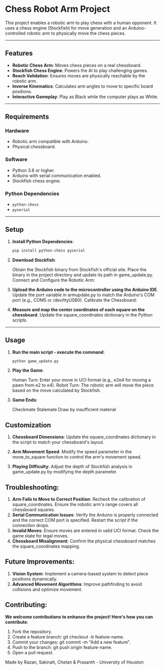 # Chess Robot Arm Project

This project enables a robotic arm to play chess with a human opponent. It uses a chess engine (Stockfish) for move generation and an Arduino-controlled robotic arm to physically move the chess pieces.

---

## Features

- **Robotic Chess Arm**: Moves chess pieces on a real chessboard.
- **Stockfish Chess Engine**: Powers the AI to play challenging games.
- **Reach Validation**: Ensures moves are physically reachable by the robotic arm.
- **Inverse Kinematics**: Calculates arm angles to move to specific board positions.
- **Interactive Gameplay**: Play as Black while the computer plays as White.

---

## Requirements

### Hardware
- Robotic arm compatible with Arduino.
- Physical chessboard.

### Software
- Python 3.8 or higher.
- Arduino with serial communication enabled.
- Stockfish chess engine.

### Python Dependencies
- `python-chess`
- `pyserial`

---

## Setup

1. **Install Python Dependencies**:
   ```bash
   pip install python-chess pyserial
2. **Download Stockfish**:

    Obtain the Stockfish binary from Stockfish's official site.
    Place the binary in the project directory and update its path in game_update.py.
    Connect and Configure the Robotic Arm:

3. **Upload the Arduino code to the microcontroller using the Arduino IDE**.
    Update the port variable in armupdate.py to match the Arduino's COM port (e.g., COM5 or /dev/ttyUSB0).
    Calibrate the Chessboard:

4. **Measure and map the center coordinates of each square on the chessboard**.
    Update the square_coordinates dictionary in the Python scripts.

---

## Usage

1. **Run the main script - execute the command**:
   ```bash
   python game_update.py
2. **Play the Game**:

    Human Turn: Enter your move in UCI format (e.g., e2e4 for moving a pawn from e2 to e4).
    Robot Turn: The robotic arm will move the piece based on the move calculated by Stockfish.

3. **Game Ends**:

    Checkmate
    Stalemate
    Draw by insufficient material

## Customization

1. **Chessboard Dimensions**: Update the square_coordinates dictionary in the script to match your chessboard's layout.

2. **Arm Movement Speed**: Modify the speed parameter in the move_to_square function to control the arm's movement speed.

3. **Playing Difficulty**: Adjust the depth of Stockfish analysis in game_update.py by modifying the depth parameter.


## Troubleshooting:

1. **Arm Fails to Move to Correct Position**:
    Recheck the calibration of square_coordinates.
    Ensure the robotic arm's range covers all chessboard squares.
2. **Serial Communication Issues**:
    Verify the Arduino is properly connected and the correct COM port is specified.
    Restart the script if the connection drops.
3. **Invalid Moves**:
    Ensure moves are entered in valid UCI format.
    Check the game state for legal moves.
4. **Chessboard Misalignment**:
    Confirm the physical chessboard matches the square_coordinates mapping.


## Future Improvements:

1. **Vision System**: Implement a camera-based system to detect piece positions dynamically.
2. **Advanced Movement Algorithms**: Improve pathfinding to avoid collisions and optimize movement.


## Contributing:
**We welcome contributions to enhance the project! Here's how you can contribute**:

1. Fork the repository.
2. Create a feature branch: git checkout -b feature-name.
3. Commit your changes: git commit -m "Add a new feature".
4. Push to the branch: git push origin feature-name.
5. Open a pull request.



Made by Razan, Sakinah, Chetan & Prasanth - University of Houston 
